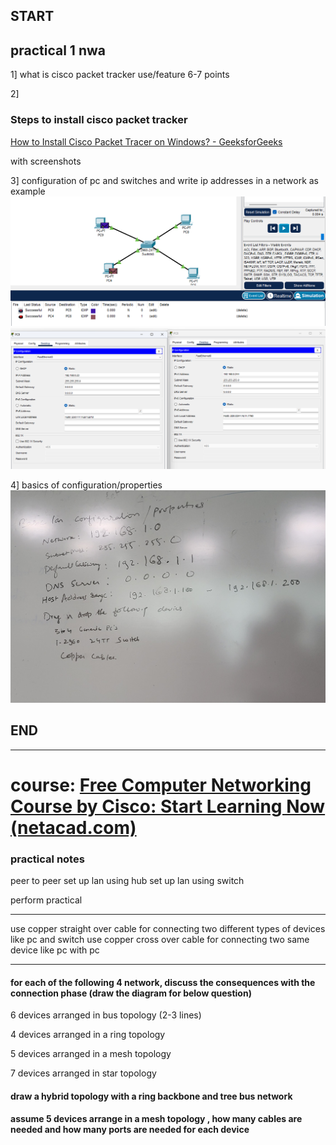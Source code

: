 ## START
## practical 1 nwa 

1] what is cisco packet tracker 
use/feature 6-7 points


2] 
### Steps to install cisco packet tracker 
[How to Install Cisco Packet Tracer on Windows? - GeeksforGeeks](https://www.geeksforgeeks.org/how-to-install-cisco-packet-tracer-on-windows/)
 
with screenshots

3] configuration of pc and switches and write ip addresses in a network as example
![image](.attachments/43d47a0ff4a20c914a15cfac90f0e894a15e84f2.png) 
![image](.attachments/d9bdf710c2911367eaed2d07b8eb00ab3863456d.png) 

4] basics of configuration/properties
![image](.attachments/a1010227dc6241e9697acbb19324a110a4a5db91.jpg) 

## END



***
# course:  [Free Computer Networking Course by Cisco: Start Learning Now (netacad.com)](https://www.netacad.com/courses/networking-basics?courseLang=en-US)

### practical notes


peer to peer 
set up lan using hub
set up lan using switch

perform practical

***
use copper straight over cable for connecting two different types of devices like pc and switch
use copper cross over cable for connecting two same device like pc with pc


***

#### for each of the following 4 network, discuss the consequences with the connection phase (draw the diagram for below question)

6 devices arranged in bus topology (2-3 lines)

4 devices arranged in a ring topology

5 devices arranged in a mesh topology

7 devices arranged in star topology


#### draw a hybrid topology with a ring backbone and tree bus network


#### assume 5 devices arrange in a mesh topology , how many cables are needed and how many ports are needed for each device